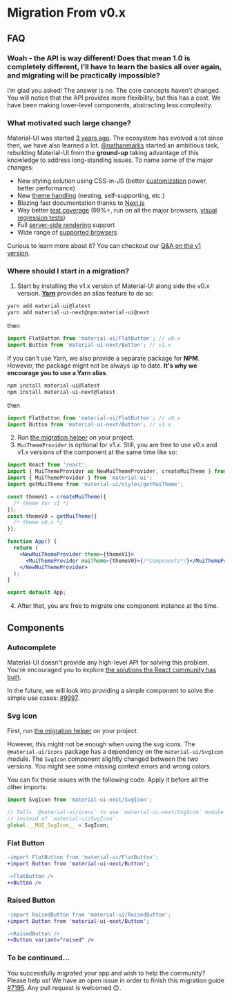 # Migration From v0.x

## FAQ

### Woah - the API is way different! Does that mean 1.0 is completely different, I’ll have to learn the basics all over again, and migrating will be practically impossible?

I’m glad you asked! The answer is no. The core concepts haven’t changed.
You will notice that the API provides more flexibility, but this has a cost.
We have been making lower-level components, abstracting less complexity.

### What motivated such large change?

Material-UI was started [3 years ago](https://github.com/mui-org/material-ui/commit/28b768913b75752ecf9b6bb32766e27c241dbc46).
The ecosystem has evolved a lot since then, we have also learned a lot.
[@nathanmarks](https://github.com/nathanmarks/) started an ambitious task, rebuilding Material-UI from the **ground-up**
taking advantage of this knowledge to address long-standing issues. To name some of the major changes:
- New styling solution using CSS-in-JS (better [customization](/customization/overrides) power, better performance)
- New [theme handling](/customization/themes) (nesting, self-supporting, etc.)
- Blazing fast documentation thanks to [Next.js](https://github.com/zeit/next.js)
- Way better [test coverage](/guides/testing) (99%+, run on all the major browsers, [visual regression tests](https://www.argos-ci.com/mui-org/material-ui))
- Full [server-side rendering](/guides/server-rendering) support
- Wide range of [supported browsers](/getting-started/supported-platforms)

Curious to learn more about it? You can checkout our [Q&A on the v1 version](/discover-more/roadmap#q-amp-a-with-the-v1-version).

### Where should I start in a migration?

1. Start by installing the v1.x version of Material-UI along side the v0.x version.
   [**Yarn**](https://github.com/yarnpkg/yarn) provides an alias feature to do so:

  ```sh
  yarn add material-ui@latest
  yarn add material-ui-next@npm:material-ui@next
  ```

  then

  ```js
  import FlatButton from 'material-ui/FlatButton'; // v0.x
  import Button from 'material-ui-next/Button'; // v1.x
  ```

  If you can't use Yarn, we also provide a separate package for **NPM**.
  However, the package might not be always up to date.
  **It's why we encourage you to use a Yarn alias**.

  ```sh
  npm install material-ui@latest
  npm install material-ui-next@latest
  ```

  then

  ```js
  import FlatButton from 'material-ui/FlatButton'; // v0.x
  import Button from 'material-ui-next/Button'; // v1.x
  ```

2. Run [the migration helper](https://github.com/mui-org/material-ui/tree/v1-beta/packages/material-ui-codemod) on your project.
3. `MuiThemeProvider` is optional for v1.x. Still, you are free to use v0.x and v1.x versions of the component at the same time like so:

  ```jsx
  import React from 'react';
  import { MuiThemeProvider as NewMuiThemeProvider, createMuiTheme } from 'material-ui-next/styles';
  import { MuiThemeProvider } from 'material-ui';
  import getMuiTheme from 'material-ui/styles/getMuiTheme';

  const themeV1 = createMuiTheme({
    /* theme for v1 */
  });
  const themeV0 = getMuiTheme({
    /* theme v0.x */
  });

  function App() {
    return (
      <NewMuiThemeProvider theme={themeV1}>
        <MuiThemeProvider muiTheme={themeV0}>{/*Components*/}</MuiThemeProvider>
      </NewMuiThemeProvider>
    );
  }

  export default App;
  ```

4. After that, you are free to migrate one component instance at the time.

## Components

### Autocomplete

Material-UI doesn't provide any high-level API for solving this problem.
You're encouraged you to explore [the solutions the React community has built](https://material-ui-next.com/demos/autocomplete/).

In the future, we will look into providing a simple component to solve the simple use cases: [#9997](https://github.com/mui-org/material-ui/issues/9997).

### Svg Icon

First, run [the migration helper](https://github.com/mui-org/material-ui/tree/v1-beta/packages/material-ui-codemod) on your project.

However, this might not be enough when using the svg icons.
The `@material-ui/icons` package has a dependency on the `material-ui/SvgIcon` module.
The `SvgIcon` component slightly changed between the two versions.
You might see some missing context errors and wrong colors.

You can fix those issues with the following code.
Apply it before all the other imports:

```js
import SvgIcon from 'material-ui-next/SvgIcon';

// Tells `@material-ui/icons` to use `material-ui-next/SvgIcon` module
// instead of `material-ui/SvgIcon`.
global.__MUI_SvgIcon__ = SvgIcon;
```

### Flat Button

```diff
-import FlatButton from 'material-ui/FlatButton';
+import Button from 'material-ui-next/Button';

-<FlatButton />
+<Button />
```

### Raised Button

```diff
-import RaisedButton from 'material-ui/RaisedButton';
+import Button from 'material-ui-next/Button';

-<RaisedButton />
+<Button variant="raised" />
```

### To be continued…

You successfully migrated your app and wish to help the community?
Please help us! We have an open issue in order to finish this migration guide [#7195](https://github.com/mui-org/material-ui/issues/7195). Any pull request is welcomed 😊.
